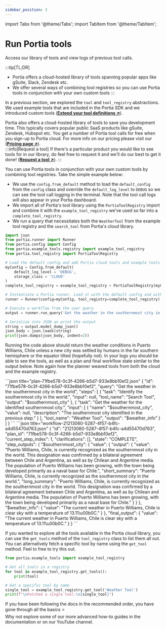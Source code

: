 ```yaml
---
sidebar_position: 3
---
```


import Tabs from '@theme/Tabs';
import TabItem from '@theme/TabItem';

# Run Portia tools
Access our library of tools and view logs of previous tool calls.

:::tip[TL;DR]
- Portia offers a cloud-hosted library of tools spanning popular apps like gSuite, Slack, Zendesk etc.
- We offer several ways of combining tool registries so you can use Portia tools in conjunction with your own custom tools
:::

In a previous section, we explored the `tool` and `tool_registry` abstractions. We used example tools that are included in the Portia SDK and we introduced custom tools (<a href="product/Plan%20and%20run%20workflows/Extend%20your%20tool%20registry" target="_blank">**Extend your tool definitions ↗**</a>). 

Portia also offers a cloud-hosted library of tools to save you development time. This typically covers popular public SaaS products like gSuite, Zendesk, Hubspot etc. You get a number of Portia tool calls for free when you sign-up to Portia cloud. For more info on our pricing please visit our  (<a href="https://www.porita.dev/pricing" target="_blank">**Pricing page ↗**</a>).  
:::info[Request a tool]
If there's a particular product you would like to see tools for in our library, do feel free to request it and we'll do our best to get it done! (<a href="https://tally.so/r/wzWAAg" target="_blank">**Request a tool ↗**</a>).
:::

You can use Portia tools in conjunction with your own custom tools by combining tool registries. Take the simple example below:
- We use the `config.from_default` method to load the `default_config` from the `config` class and override the `default_log_level` to `DEBUG` so we can see the tool call logging in the terminal. Note that the tool call logs will also appear in your Portia dashboard.
- We import all of Portia's tool library using the `PortiaToolRegistry` import and combine it with the `example_tool_registry` we've used so far into a `complete_tool_registry`.
- We run a query that necessitates both the `WeatherTool` from the example tool registry and the `search_tool` from Portia's cloud library.
```python title="main.py"
import json
from portia.runner import Runner
from portia.config import Config
from portia.example_tools.registry import example_tool_registry
from portia.tool_registry import PortiaToolRegistry

# Load the default config and add Portia cloud tools and example tools into one registry
myConfig = Config.from_default(
    default_log_level = 'DEBUG',
    storage_class = 'CLOUD'
)
complete_tool_registry = example_tool_registry + PortiaToolRegistry(myConfig)

# Instantiate a Portia runner. Load it with the default config and with the tools above
runner = Runner(config=myConfig, tool_registry=complete_tool_registry)

# Execute a workflow from the user query
output = runner.run_query('Get the weather in the southernmost city in the world')

# Serialise into JSON an print the output
string = output.model_dump_json()
json_body = json.loads(string)
print(json.dumps(json_body, indent=2))
```

Running the code above should return the weather conditions in Puerto Williams, Chile unless a new city was settled by humans in the far southern hemisphere or the equator tilted (hopefully not). In your logs you should be able to see the tools, as well as a plan and final workflow state similar to the output below. Note again how the planner weaved tools from both the cloud and the example registry.

<Tabs>
  <TabItem value="plan" label="Generated plan">
    ```json title="plan-71fbe578-0c3f-4266-b5d7-933e8bb10ef2.json"
    {
        "id": "71fbe578-0c3f-4266-b5d7-933e8bb10ef2",
        "query": "Get the weather in the southernmost city in the world",
        "steps": [
            {
                "task": "Identify the southernmost city in the world.",
                "input": null,
                "tool_name": "Search Tool",
                "output": "$southernmost_city"
            },
            {
                "task": "Get the weather for the identified southernmost city.",
                "input": [
                    {
                        "name": "$southernmost_city",
                        "value": null,
                        "description": "The southernmost city identified in the previous step."
                    }
                ],
                "tool_name": "Weather Tool",
                "output": "$weather_info"
            }
        ]
    }
    ```
  </TabItem>
    <TabItem value="workflow" label="Workflow in final state">
    ```json title="workflow-21213060-5287-4f57-b4fc-a4d55470d763.json"
    {
        "id": "21213060-5287-4f57-b4fc-a4d55470d763",
        "plan_id": "71fbe578-0c3f-4266-b5d7-933e8bb10ef2",
        "current_step_index": 1,
        "clarifications": [],
        "state": "COMPLETE",
        "step_outputs": {
            "$southernmost_city": {
            "value": {
                "output": {
                "value": "Puerto Williams, Chile, is currently recognized as the southernmost city in the world. This designation was confirmed by a bilateral agreement between Chile and Argentina, as well as by Chilean and Argentine media. The population of Puerto Williams has been growing, with the town being developed primarily as a naval base for Chile.",
                "short_summary": "Puerto Williams, Chile, is currently recognized as the southernmost city in the world.",
                "long_summary": "Puerto Williams, Chile, is currently recognized as the southernmost city in the world. This designation was confirmed by a bilateral agreement between Chile and Argentina, as well as by Chilean and Argentine media. The population of Puerto Williams has been growing, with the town being developed primarily as a naval base for Chile."
                }
            }
            },
            "$weather_info": {
            "value": "The current weather in Puerto Williams, Chile is clear sky with a temperature of 13.11\u00b0C."
            }
        },
        "final_output": {
            "value": "The current weather in Puerto Williams, Chile is clear sky with a temperature of 13.11\u00b0C."
        }
    }
    ```
  </TabItem>
</Tabs>

If you wanted to explore all the tools available in the Portia cloud library, you can use the `get_tools` method of the `tool_registry` class to list them all out. You can alternatively fetch a specific tool by name using the `get_tool` method. Feel to free to try this out.
```python
from portia.example_tools import example_tool_registry

# Get all tools in a registry
for tool in example_tool_registry.get_tools():
    print(tool)

# Get a specific tool by name
single_tool = example_tool_registry.get_tool('Weather Tool')
print(f"\nFetched a single tool:\n{single_tool}")
```

If you have been following the docs in the recommended order, you have gone through all the basics :star: <br/>
Why not explore some of our more advanced how-to guides in the documentation or on our YouTube channel.